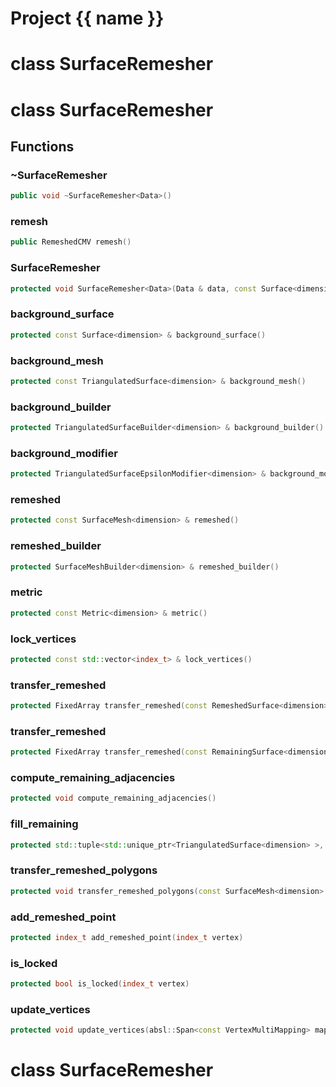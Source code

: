 <script setup>
import {useRoute} from 'vitepress'
const {path} = useRoute()
const tokens = path.split('/')
const words = tokens[2].split('-');
for (let i = 0; i < words.length; i++) {
    words[i] = words[i].charAt(0).toUpperCase() + words[i].slice(1);
    words[i] = words[i].replace('geode', 'Geode')
}
const name = words.join('-');
</script>
# Project {{ name }}

# class SurfaceRemesher


# class SurfaceRemesher


## Functions

### ~SurfaceRemesher

```cpp
public void ~SurfaceRemesher<Data>()
```


### remesh

```cpp
public RemeshedCMV remesh()
```


### SurfaceRemesher

```cpp
protected void SurfaceRemesher<Data>(Data & data, const Surface<dimension> & input_surface)
```


### background_surface

```cpp
protected const Surface<dimension> & background_surface()
```


### background_mesh

```cpp
protected const TriangulatedSurface<dimension> & background_mesh()
```


### background_builder

```cpp
protected TriangulatedSurfaceBuilder<dimension> & background_builder()
```


### background_modifier

```cpp
protected TriangulatedSurfaceEpsilonModifier<dimension> & background_modifier()
```


### remeshed

```cpp
protected const SurfaceMesh<dimension> & remeshed()
```


### remeshed_builder

```cpp
protected SurfaceMeshBuilder<dimension> & remeshed_builder()
```


### metric

```cpp
protected const Metric<dimension> & metric()
```


### lock_vertices

```cpp
protected const std::vector<index_t> & lock_vertices()
```


### transfer_remeshed

```cpp
protected FixedArray transfer_remeshed(const RemeshedSurface<dimension> & remeshed)
```


### transfer_remeshed

```cpp
protected FixedArray transfer_remeshed(const RemainingSurface<dimension> & remaining, const RemeshedSurface<dimension> & remeshed, Span remaining_mapping)
```


### compute_remaining_adjacencies

```cpp
protected void compute_remaining_adjacencies()
```


### fill_remaining

```cpp
protected std::tuple<std::unique_ptr<TriangulatedSurface<dimension> >, absl::FixedArray<index_t> > fill_remaining(RemainingSurface<dimension> & remaining, Span remaining_mapping)
```


### transfer_remeshed_polygons

```cpp
protected void transfer_remeshed_polygons(const SurfaceMesh<dimension> & mesh, Span vertex_mapping)
```


### add_remeshed_point

```cpp
protected index_t add_remeshed_point(index_t vertex)
```


### is_locked

```cpp
protected bool is_locked(index_t vertex)
```


### update_vertices

```cpp
protected void update_vertices(absl::Span<const VertexMultiMapping> mappings)
```




# class SurfaceRemesher


